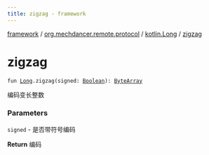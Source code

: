 ```yaml
---
title: zigzag - framework
---
```


[framework](../../index.html) / [org.mechdancer.remote.protocol](../index.html) / [kotlin.Long](index.html) / [zigzag](./zigzag.html)

# zigzag

`fun `[`Long`](https://kotlinlang.org/api/latest/jvm/stdlib/kotlin/-long/index.html)`.zigzag(signed: `[`Boolean`](https://kotlinlang.org/api/latest/jvm/stdlib/kotlin/-boolean/index.html)`): `[`ByteArray`](https://kotlinlang.org/api/latest/jvm/stdlib/kotlin/-byte-array/index.html)

编码变长整数

### Parameters

`signed` - 是否带符号编码

**Return**
编码

